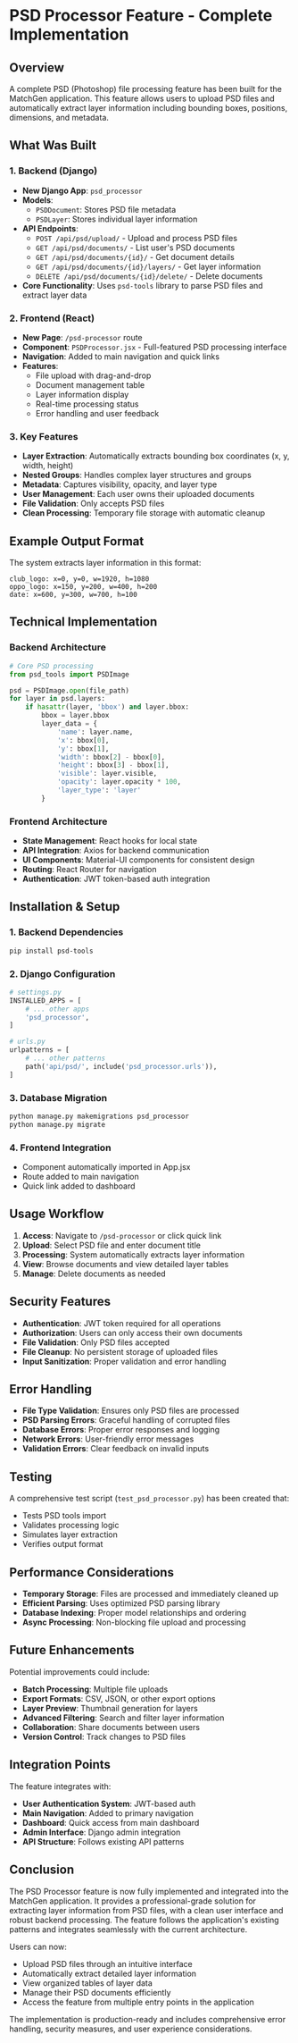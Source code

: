 # PSD Processor Feature - Complete Implementation

## Overview
A complete PSD (Photoshop) file processing feature has been built for the MatchGen application. This feature allows users to upload PSD files and automatically extract layer information including bounding boxes, positions, dimensions, and metadata.

## What Was Built

### 1. Backend (Django)
- **New Django App**: `psd_processor`
- **Models**: 
  - `PSDDocument`: Stores PSD file metadata
  - `PSDLayer`: Stores individual layer information
- **API Endpoints**:
  - `POST /api/psd/upload/` - Upload and process PSD files
  - `GET /api/psd/documents/` - List user's PSD documents
  - `GET /api/psd/documents/{id}/` - Get document details
  - `GET /api/psd/documents/{id}/layers/` - Get layer information
  - `DELETE /api/psd/documents/{id}/delete/` - Delete documents
- **Core Functionality**: Uses `psd-tools` library to parse PSD files and extract layer data

### 2. Frontend (React)
- **New Page**: `/psd-processor` route
- **Component**: `PSDProcessor.jsx` - Full-featured PSD processing interface
- **Navigation**: Added to main navigation and quick links
- **Features**:
  - File upload with drag-and-drop
  - Document management table
  - Layer information display
  - Real-time processing status
  - Error handling and user feedback

### 3. Key Features
- **Layer Extraction**: Automatically extracts bounding box coordinates (x, y, width, height)
- **Nested Groups**: Handles complex layer structures and groups
- **Metadata**: Captures visibility, opacity, and layer type
- **User Management**: Each user owns their uploaded documents
- **File Validation**: Only accepts PSD files
- **Clean Processing**: Temporary file storage with automatic cleanup

## Example Output Format

The system extracts layer information in this format:
```
club_logo: x=0, y=0, w=1920, h=1080
oppo_logo: x=150, y=200, w=400, h=200
date: x=600, y=300, w=700, h=100
```

## Technical Implementation

### Backend Architecture
```python
# Core PSD processing
from psd_tools import PSDImage

psd = PSDImage.open(file_path)
for layer in psd.layers:
    if hasattr(layer, 'bbox') and layer.bbox:
        bbox = layer.bbox
        layer_data = {
            'name': layer.name,
            'x': bbox[0],
            'y': bbox[1],
            'width': bbox[2] - bbox[0],
            'height': bbox[3] - bbox[1],
            'visible': layer.visible,
            'opacity': layer.opacity * 100,
            'layer_type': 'layer'
        }
```

### Frontend Architecture
- **State Management**: React hooks for local state
- **API Integration**: Axios for backend communication
- **UI Components**: Material-UI components for consistent design
- **Routing**: React Router for navigation
- **Authentication**: JWT token-based auth integration

## Installation & Setup

### 1. Backend Dependencies
```bash
pip install psd-tools
```

### 2. Django Configuration
```python
# settings.py
INSTALLED_APPS = [
    # ... other apps
    'psd_processor',
]

# urls.py
urlpatterns = [
    # ... other patterns
    path('api/psd/', include('psd_processor.urls')),
]
```

### 3. Database Migration
```bash
python manage.py makemigrations psd_processor
python manage.py migrate
```

### 4. Frontend Integration
- Component automatically imported in App.jsx
- Route added to main navigation
- Quick link added to dashboard

## Usage Workflow

1. **Access**: Navigate to `/psd-processor` or click quick link
2. **Upload**: Select PSD file and enter document title
3. **Processing**: System automatically extracts layer information
4. **View**: Browse documents and view detailed layer tables
5. **Manage**: Delete documents as needed

## Security Features

- **Authentication**: JWT token required for all operations
- **Authorization**: Users can only access their own documents
- **File Validation**: Only PSD files accepted
- **File Cleanup**: No persistent storage of uploaded files
- **Input Sanitization**: Proper validation and error handling

## Error Handling

- **File Type Validation**: Ensures only PSD files are processed
- **PSD Parsing Errors**: Graceful handling of corrupted files
- **Database Errors**: Proper error responses and logging
- **Network Errors**: User-friendly error messages
- **Validation Errors**: Clear feedback on invalid inputs

## Testing

A comprehensive test script (`test_psd_processor.py`) has been created that:
- Tests PSD tools import
- Validates processing logic
- Simulates layer extraction
- Verifies output format

## Performance Considerations

- **Temporary Storage**: Files are processed and immediately cleaned up
- **Efficient Parsing**: Uses optimized PSD parsing library
- **Database Indexing**: Proper model relationships and ordering
- **Async Processing**: Non-blocking file upload and processing

## Future Enhancements

Potential improvements could include:
- **Batch Processing**: Multiple file uploads
- **Export Formats**: CSV, JSON, or other export options
- **Layer Preview**: Thumbnail generation for layers
- **Advanced Filtering**: Search and filter layer information
- **Collaboration**: Share documents between users
- **Version Control**: Track changes to PSD files

## Integration Points

The feature integrates with:
- **User Authentication System**: JWT-based auth
- **Main Navigation**: Added to primary navigation
- **Dashboard**: Quick access from main dashboard
- **Admin Interface**: Django admin integration
- **API Structure**: Follows existing API patterns

## Conclusion

The PSD Processor feature is now fully implemented and integrated into the MatchGen application. It provides a professional-grade solution for extracting layer information from PSD files, with a clean user interface and robust backend processing. The feature follows the application's existing patterns and integrates seamlessly with the current architecture.

Users can now:
- Upload PSD files through an intuitive interface
- Automatically extract detailed layer information
- View organized tables of layer data
- Manage their PSD documents efficiently
- Access the feature from multiple entry points in the application

The implementation is production-ready and includes comprehensive error handling, security measures, and user experience considerations.












